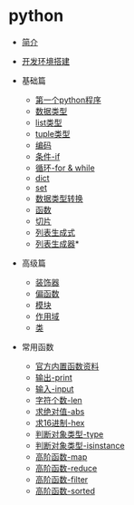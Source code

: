 # python

* [简介](content/python.md)
* [开发环境搭建](install.md)
* 基础篇
  * [第一个python程序](first_python.md)
  * [数据类型](content/type.md)
  * [list类型](content/list.md)
  * [tuple类型](contet/tuple.md)
  * [编码](content/format.md)
  * [条件-if](content/if.md)
  * [循环-for & while](content/for.md)
  * [dict](content/dict.md)
  * [set](content/set.md)
  * [数据类型转换](content/typeConvert.md)
  * [函数](content/function.md)
  * [切片](content/Slice.md)
  * [列表生成式](content/list_maker.md)
  * [列表生成器](content/list_gen.md)*
* 高级篇
  * [装饰器](content/decorator.md)
  * [偏函数](content/partial_fun.md)
  * [模块](content/module.md)
  * [作用域](content/area.md)
  * [类](content/class.md)
  
* 常用函数
  * [官方内置函数资料](https://docs.python.org/3/library/functions.html)
  * [输出-print](content/print.md)
  * [输入-input](content/input.md)
  * [字符个数-len](content/len.md)
  * [求绝对值-abs](content/abs.md)
  * [求16进制-hex](content/hex.md)
  * [判断对象类型-type](content/type_fun.md)
  * [判断对象类型-isinstance](content/isinstance.md)
  * [高阶函数-map](content/map.md)
  * [高阶函数-reduce](content/reduce.md)
  * [高阶函数-filter](content/filter.md)
  * [高阶函数-sorted](content/sorted.md)
  